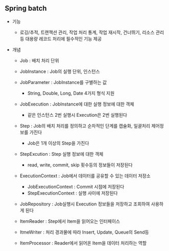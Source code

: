 ## Spring batch 
- 기능
    - 로깅/추적, 트랜잭션 관리, 작업 처리 통계, 작업 재시작, 건너뛰기, 리소스 관리 등 대용량 레코드 처리에 필수적인 기능 제공

- 개념
    - Job : 배치 처리 단위
    - JobInstance : Job의 실행 단위, 인스턴스
    - JobParameter : JobInstance를 구별하는 값
        - String, Double, Long, Date 4가지 형식 지원

    - JobExecution : JobInstance에 대한 실행 정보에 대한 객체
        - 같은 인스턴스 2번 실행시 Execution은 2번 실행된다

    - Step : Job의 배치 처리를 정의하고 순차적인 단계를 캡슐화, 일괄처리 제어정보를 가진다
        - Job은 1개 이상의 Step을 가진다
        
    - StepExcution : Step 실행 정보에 대한 객체
        - read, write, commit, skip 횟수등의 정보들이 저장된다

    - ExecutionContext : Job에서 데이터를 공유할 수 있는 데이터 저장소
        - JobExecutionContext : Commit 시점에 저장된다
        - StepExecutionContext : 실행 사이에 저장된다

    - JobRepository : Job실행시 Execution 정보들을 저장하고 조회하여 사용하게 된다
    
    - ItemReader : Step에서 Item을 읽어오는 인터페이스
    - ItmeWriter : 처리 경과물에 따라 Insert, Update, Queue의 Send등
    - ItemProcessor : Reader에서 읽어온 Item을 데이터 처리하는 역할
